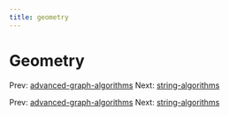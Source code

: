 ```yaml
---
title: geometry
---
```


# Geometry

Prev:
[advanced-graph-algorithms](advanced-graph-algorithms.md)
Next: [string-algorithms](string-algorithms.md)

Prev:
[advanced-graph-algorithms](advanced-graph-algorithms.md)
Next: [string-algorithms](string-algorithms.md)
